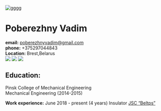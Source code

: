 ![gggg](https://lh3.googleusercontent.com/mMu3hxPgppdtSw0P3bC4yvRZfdyqQs9o0GRCqdqTz0zARoLP_pxIdA2TndJvTu56DavHEfbU1_f_3RuBjyW21MF2qhM5-TEB8u9PayV4Tq2AbKMxPrOaKQCxjMbkWYDlKIE6t7ET-S6Rp-o7six5nYNMs_5AGu1PHYsZ4sgJJ7DjEEkk7JZMX0hdK4CUhIHW_9bFMWH7H6sWGgOa0fzOjMVYbgV-cav4QhCtP15BnsH-y-sU-0NCjazcJ-jYza4Un68xJ9ho2mALNZWi0VrNh4vtUxcjshUCEd6Ku-9I6UXIxZFzFaSdDZLI79uphsXUMtuYqrKxAC6L04k8qjApI5i_zbFicfzgrhLvJ-U36pUKbCeJgatijUe-qIhiAVY7WfQTkxSvKrIdOO5eYfZm4Xz3O9ObV3epql0RXa9-WrBlwkdPtMKFPQTdGi8GsTgXwquPFG6zoh7Blf3EvrcEoi4vYCVivsyGa9NHPgDtZwUYMT9u0SkAOhAfzAYvVy2NtuTxZZqMVk3Kc657Bgrd7SSZ_IO_PNxn8A4CaUvFXlkj1joWPaYKLkTyHMCBJj6j9pjxCFaS4ghW0WGJdZVPgBbCVWWCvIQnEcxo4FVNsyHKJDh-Zd4rkoOvboXa4eLkchT3zevsGNDfpycUkpr98JXIEWzSo0Vcwv6u3Q0Yvtku3pXTJZwjDe-_1Ai0iGfiRRNsJOgehNuyXHZIsYsCjw1FtY72CK2YeOHWQXezrBDPd7YVzq_E9FeZ5TYKtI_MQoFmWrKHGm9wwt3P0ynP4nv0z0lVucyoC6xA_h8gVs7nTqrQs8ft0FrDIgQh95nK-wHTaE5jTp5Y0vnfEerwCxYdW6K5dcADMrKWCJJ1OqYV31HyE3tHBsIyJVnjOUuMO4vlpgJx9BLBB9RgFI25Wvq6MLaa6SFJwPlQ_AHZBiA=s328-no?authuser=0)
# Poberezhny Vadim
**email:** poberezhnyvadim@gmail.com </br>
**phone:** +375297044843</br>
**Location:** Brest,Belarus</br>
[![](https://user-images.githubusercontent.com/107987405/199612688-531091ad-9084-4454-be32-804015aa88a7.png)](
tps://www.linkedin.com/in/vadim-poberezhny-237588240/)
[![](https://user-images.githubusercontent.com/107987405/199615433-11d5c6f6-421d-4d34-9788-a04f8e9e2fd1.png)](https://github.com/zzzBARAKUDAzzz)
[![](https://user-images.githubusercontent.com/107987405/199616388-8f485a6e-4662-4f3d-a9f8-fe672e032ac0.png)](https://trailblazer.me/id?lang=en_US)
    

## **Education:** </br>
Pinsk College of Mechanical Engineering</br>
Mechanical Engineering (2014-2015)</br>

**Work experience:**
June 2018 - present (4 years) Insulator
[JSC “Beltps”](https://beltps.com/ru/)



